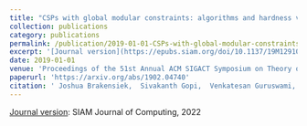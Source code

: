 ```yaml
---
title: "CSPs with global modular constraints: algorithms and hardness via polynomial representations"
collection: publications
category: publications
permalink: /publication/2019-01-01-CSPs-with-global-modular-constraints-algorithms-and-hardness-via-polynomial-representations
excerpt: '[Journal version](https://epubs.siam.org/doi/10.1137/19M1291054): SIAM Journal of Computing, 2022'
date: 2019-01-01
venue: 'Proceedings of the 51st Annual ACM SIGACT Symposium on Theory of Computing'
paperurl: 'https://arxiv.org/abs/1902.04740'
citation: ' Joshua Brakensiek,  Sivakanth Gopi,  Venkatesan Guruswami, &quot;CSPs with global modular constraints: algorithms and hardness via polynomial representations.&quot; Proceedings of the 51st Annual ACM SIGACT Symposium on Theory of Computing, 2019.'
---
```

[Journal version](https://epubs.siam.org/doi/10.1137/19M1291054): SIAM Journal of Computing, 2022
